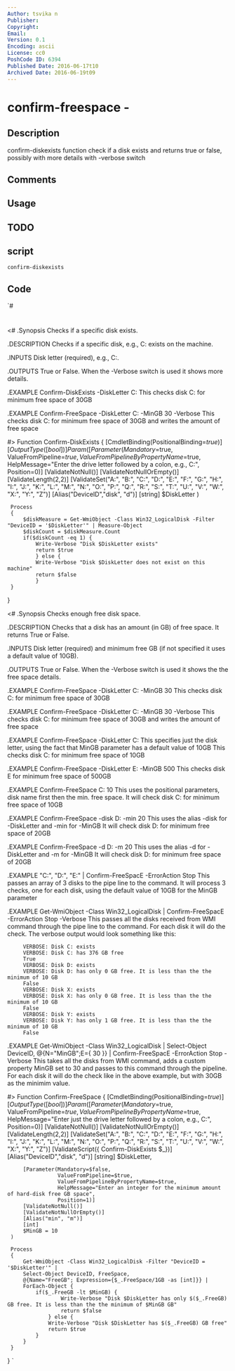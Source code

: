 ```yaml
---
Author: tsvika n
Publisher: 
Copyright: 
Email: 
Version: 0.1
Encoding: ascii
License: cc0
PoshCode ID: 6394
Published Date: 2016-06-17t10
Archived Date: 2016-06-19t09
---
```


# confirm-freespace - 

## Description

confirm-diskexists function check if a disk exists and returns true or false, possibly with more details with -verbose switch

## Comments



## Usage



## TODO



## script

`confirm-diskexists`

## Code

`#
 #
 <#
 .Synopsis
    Checks if a specific disk exists.
 
 .DESCRIPTION
    Checks if a specific disk, e.g., C: exists on the machine.
 
 .INPUTS
     Disk letter (required), e.g., C:.
 
 .OUTPUTS
    True or False. When the -Verbose switch is used it shows more details.
     
 .EXAMPLE
    Confirm-DiskExists -DiskLetter C:
         This checks disk C: for minimum free space of 30GB
 
 .EXAMPLE
    Confirm-FreeSpace -DiskLetter C: -MinGB 30 -Verbose
         This checks disk C: for minimum free space of 30GB and writes the amount of free space
          
 
 #>
 Function Confirm-DiskExists
 {
     [CmdletBinding(PositionalBinding=$true)]
     [OutputType([bool])]
     Param
     (
         [Parameter(Mandatory=$true,
                    ValueFromPipeline=$true,
                    ValueFromPipelineByPropertyName=$true,
                    HelpMessage="Enter the drive letter followed by a colon, e.g., C:",
                    Position=0)]
         [ValidateNotNull()]
         [ValidateNotNullOrEmpty()]
         [ValidateLength(2,2)]
         [ValidateSet("A:", "B:", "C:", "D:", "E:", "F:", "G:", "H:", "I:", "J:", "K:", "L:", "M:", "N:", "O:", "P:", "Q:", "R:", "S:", "T:", "U:", "V:", "W:", "X:", "Y:", "Z")]
         [Alias("DeviceID","disk", "d")]
         [string]
         $DiskLetter
     )
 
     Process
     {
         $diskMeasure = Get-WmiObject -Class Win32_LogicalDisk -Filter "DeviceID = '$DiskLetter'" | Measure-Object
         $diskCount = $diskMeasure.Count
         if($diskCount -eq 1) { 
             Write-Verbose "Disk $DiskLetter exists"
             return $true 
             } else { 
             Write-Verbose "Disk $DiskLetter does not exist on this machine"
             return $false 
             } 
     }
 }
 
 <#
 .Synopsis
    Checks enough free disk space.
 
 .DESCRIPTION
    Checks that a disk has an amount (in GB) of free space. 
       It returns True or False.
 
 .INPUTS
     Disk letter (required) and minimum free GB (if not specified it uses a default value of 10GB).
 
 .OUTPUTS
    True or False. When the -Verbose switch is used it shows the the free space details.
     
 .EXAMPLE
    Confirm-FreeSpace -DiskLetter C: -MinGB 30
         This checks disk C: for minimum free space of 30GB
 
 .EXAMPLE
    Confirm-FreeSpace -DiskLetter C: -MinGB 30 -Verbose
         This checks disk C: for minimum free space of 30GB and writes the amount of free space
          
 .EXAMPLE
    Confirm-FreeSpace -DiskLetter C:
    This specifies just the disk letter, using the fact that MinGB parameter has a default value of 10GB 
         This checks disk C: for minimum free space of 10GB
 
 .EXAMPLE
    Confirm-FreeSpace -DiskLetter E: -MinGB 500
         This checks disk E for minimum free space of 500GB
 
 .EXAMPLE
    Confirm-FreeSpace C: 10
    This uses the positional parameters, disk name first then the min. free space. 
         It will check disk C: for minimum free space of 10GB
 
 .EXAMPLE
    Confirm-FreeSpace -disk D: -min 20
    This uses the alias -disk for -DiskLetter and -min for -MinGB
         It will check disk D: for minimum free space of 20GB
 
 .EXAMPLE
    Confirm-FreeSpace -d D: -m 20
    This uses the alias -d for -DiskLetter and -m for -MinGB
         It will check disk D: for minimum free space of 20GB
 
 .EXAMPLE
    "C:", "D:", "E:" | Confirm-FreeSpacE -ErrorAction Stop
    This passes an array of 3 disks to the pipe line to the command. 
         It will process 3 checks, one for each disk, using the default value of 10GB for the MinGB parameter
 
 .EXAMPLE
    Get-WmiObject -Class Win32_LogicalDisk | Confirm-FreeSpacE -ErrorAction Stop -Verbose
    This passes all the disks received from WMI command through the pipe line to the command. 
         For each disk it will do the check. The verbose output would look something like this:
 
         VERBOSE: Disk C: exists
         VERBOSE: Disk C: has 376 GB free
         True
         VERBOSE: Disk D: exists
         VERBOSE: Disk D: has only 0 GB free. It is less than the the minimum of 10 GB
         False
         VERBOSE: Disk X: exists
         VERBOSE: Disk X: has only 0 GB free. It is less than the the minimum of 10 GB
         False
         VERBOSE: Disk Y: exists
         VERBOSE: Disk Y: has only 1 GB free. It is less than the the minimum of 10 GB
         False
 
 .EXAMPLE
    Get-WmiObject -Class Win32_LogicalDisk | Select-Object DeviceID, @{N="MinGB";E={ 30 }} | Confirm-FreeSpacE -ErrorAction Stop -Verbose
    This takes all the disks from WMI command, adds a custom property MinGB set to 30 and passes to this command through the pipeline. 
         For each disk it will do the check like in the above example, but with 30GB as the minimim value.
         
 #>
 Function Confirm-FreeSpace
 {
     [CmdletBinding(PositionalBinding=$true)]
     [OutputType([bool])]
     Param
     (
         [Parameter(Mandatory=$true,
                    ValueFromPipeline=$true,
                    ValueFromPipelineByPropertyName=$true,
                    HelpMessage="Enter just the drive letter followed by a colon, e.g., C:",
                    Position=0)]
         [ValidateNotNull()]
         [ValidateNotNullOrEmpty()]
         [ValidateLength(2,2)]
         [ValidateSet("A:", "B:", "C:", "D:", "E:", "F:", "G:", "H:", "I:", "J:", "K:", "L:", "M:", "N:", "O:", "P:", "Q:", "R:", "S:", "T:", "U:", "V:", "W:", "X:", "Y:", "Z")]
         [ValidateScript({ Confirm-DiskExists $_})]
         [Alias("DeviceID","disk", "d")] 
         [string]
         $DiskLetter,
 
         [Parameter(Mandatory=$false,
                    ValueFromPipeline=$true,
                    ValueFromPipelineByPropertyName=$true,
                    HelpMessage="Enter an integer for the minimum amount of hard-disk free GB space",
                    Position=1)]
         [ValidateNotNull()]
         [ValidateNotNullOrEmpty()]
         [Alias("min", "m")] 
         [int]
         $MinGB = 10
     )
 
     Process
     {
         Get-WmiObject -Class Win32_LogicalDisk -Filter "DeviceID = '$DiskLetter'" |
         Select-Object DeviceID, FreeSpace, 
         @{Name="FreeGB"; Expression={$_.FreeSpace/1GB -as [int]}} | 
         ForEach-Object { 
             if($_.FreeGB -lt $MinGB) {
                     Write-Verbose "Disk $DiskLetter has only $($_.FreeGB) GB free. It is less than the the minimum of $MinGB GB"
                     return $false
                 } else {
                 Write-Verbose "Disk $DiskLetter has $($_.FreeGB) GB free" 
                 return $true
             } 
         }
     }
 }
`

